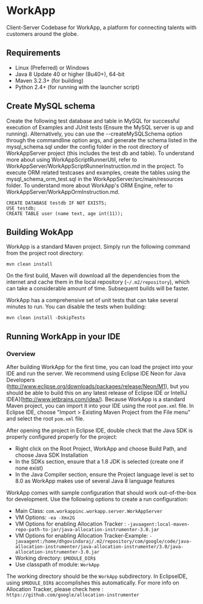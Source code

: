 # WorkApp
Client-Server Codebase for WorkApp, a platform for connecting talents with customers around the globe.  

## Requirements

* Linux (Preferred) or Windows 
* Java 8 Update 40 or higher (8u40+), 64-bit
* Maven 3.2.3+ (for building)
* Python 2.4+ (for running with the launcher script)

## Create MySQL schema

Create the following test database and table in MySQL for successful execution of Examples and JUnit tests (Ensure the MySQL server is up and running). Alternatively, you can use the --createMySQLSchema option through the commandline option args, and generate the schema listed in the mysql_schema.sql under the config folder in the root directory of WorkAppServer project (this includes the test db and table). To understand more about using WorkAppScriptRunnerUtil, refer to WorkAppServer/WorkAppScriptRunnerInstruction.md in the project. To execute ORM related testcases and examples, create the tables using the mysql_schema_orm_test.sql in the WorkAppServer/src/main/resources folder. To understand more about WorkApp's ORM Engine, refer to WorkAppServer/WorkAppOrmInstruction.md.

    CREATE DATABASE testdb IF NOT EXISTS;
    USE testdb;
    CREATE TABLE user (name text, age int(11)); 

## Building WokApp

WorkApp is a standard Maven project. Simply run the following command from the project root directory:

    mvn clean install

On the first build, Maven will download all the dependencies from the internet and cache them in the local repository (`~/.m2/repository`), which can take a considerable amount of time. Subsequent builds will be faster.

WorkApp has a comprehensive set of unit tests that can take several minutes to run. You can disable the tests when building:

    mvn clean install -DskipTests
    
## Running WorkApp in your IDE

### Overview

After building WorkApp for the first time, you can load the project into your IDE and run the server. We recommend using Eclipse IDE Neon for Java Developers (http://www.eclipse.org/downloads/packages/release/Neon/M1), but you should be able to build this on any latest release of Eclipse IDE or IntelliJ IDEA](http://www.jetbrains.com/idea/). Because WorkApp is a standard Maven project, you can import it into your IDE using the root `pom.xml` file. In Eclipse IDE, choose "Import > Existing Maven Project from the File menu" and select the root `pom.xml` file.

After opening the project in Eclipse IDE, double check that the Java SDK is properly configured properly for the project:

* Right click on the Root Project, WorkApp and choose Build Path, and choose Java SDK Installation
* In the SDKs section, ensure that a 1.8 JDK is selected (create one if none exist)
* In the Java Compiler section, ensure the Project language level is set to 8.0 as WorkApp makes use of several Java 8 language features

WorkApp comes with sample configuration that should work out-of-the-box for development. Use the following options to create a run configuration:

* Main Class: `com.workappinc.workapp.server.WorkAppServer`
* VM Options: `-ea -Xmx2G`
* VM Options for enabling Allocation Tracker : `-javaagent:local-maven-repo-path-to-jar/java-allocation-instrumenter-3.0.jar`
* VM Options for enabling Allocation Tracker-Example: `-javaagent:/home/dhgovindaraj/.m2/repository/com/google/code/java-allocation-instrumenter/java-allocation-instrumenter/3.0/java-allocation-instrumenter-3.0.jar`
* Working directory: `$MODULE_DIR$`
* Use classpath of module: `WorkApp`

The working directory should be the `WorkApp` subdirectory. In EclipseIDE, using `$MODULE_DIR$` accomplishes this automatically.
For more info on Allocation Tracker, please check here : `https://github.com/google/allocation-instrumenter`
